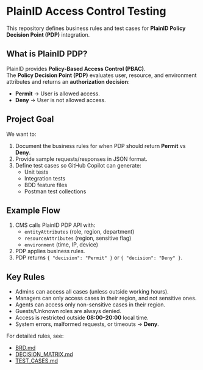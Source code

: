 # PlainID Access Control Testing

This repository defines business rules and test cases for **PlainID Policy Decision Point (PDP)** integration.

## What is PlainID PDP?
PlainID provides **Policy-Based Access Control (PBAC)**.  
The **Policy Decision Point (PDP)** evaluates user, resource, and environment attributes and returns an **authorization decision**:
- **Permit** → User is allowed access.
- **Deny** → User is not allowed access.

## Project Goal
We want to:
1. Document the business rules for when PDP should return **Permit** vs **Deny**.
2. Provide sample requests/responses in JSON format.
3. Define test cases so GitHub Copilot can generate:
   - Unit tests
   - Integration tests
   - BDD feature files
   - Postman test collections

## Example Flow
1. CMS calls PlainID PDP API with:
   - `entityAttributes` (role, region, department)
   - `resourceAttributes` (region, sensitive flag)
   - `environment` (time, IP, device)
2. PDP applies business rules.
3. PDP returns `{ "decision": "Permit" }` or `{ "decision": "Deny" }`.

## Key Rules
- Admins can access all cases (unless outside working hours).
- Managers can only access cases in their region, and not sensitive ones.
- Agents can access only non-sensitive cases in their region.
- Guests/Unknown roles are always denied.
- Access is restricted outside **08:00–20:00** local time.
- System errors, malformed requests, or timeouts → **Deny**.

For detailed rules, see:
- [BRD.md](./docs/BRD.md)
- [DECISION_MATRIX.md](./docs/DECISION_MATRIX.md)
- [TEST_CASES.md](./tests/TEST_CASES.md)
